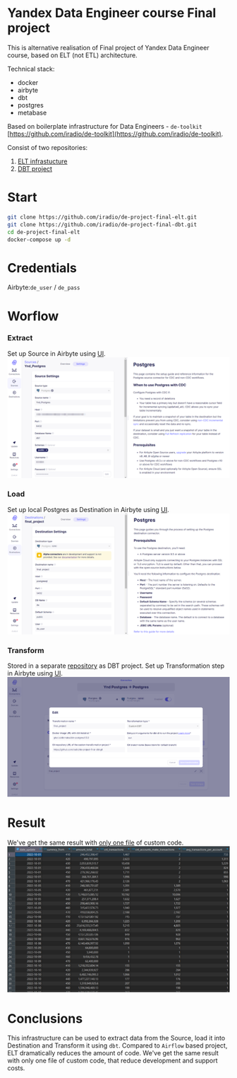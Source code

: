 # Yandex Data Engineer course Final project
This is alternative realisation of Final project of Yandex Data Engineer course, based on ELT (not ETL) architecture.

Technical stack:
- docker
- airbyte
- dbt
- postgres
- metabase

Based on boilerplate infrastructure for Data Engineers - `de-toolkit` [https://github.com/iradio/de-toolkit](https://github.com/iradio/de-toolkit).

Consist of two repositories:
1. [ELT infrastucture](https://github.com/iradio/de-project-final-elt) 
1. [DBT project](https://github.com/iradio/de-project-final-dbt)

# Start

``` bash
git clone https://github.com/iradio/de-project-final-elt.git
git clone https://github.com/iradio/de-project-final-dbt.git
cd de-project-final-elt
docker-compose up -d
```

# Credentials
Airbyte:`de_user` / `de_pass`

# Worflow

### Extract
Set up Source in Airbyte using [UI](http://localhost:8000).  
![extract](img/extract.png)
### Load 
Set up local Postgres as Destination in Airbyte using [UI](http://localhost:8000).  
![load](img/load.png)
### Transform 
Stored in a separate [repository](https://github.com/iradio/de-project-final-dbt) as DBT project. Set up Transformation step in Airbyte using [UI](http://localhost:8000).
![transform](img/transform.png)

# Result
We've get the same result with [only one file](https://github.com/iradio/de-project-final-dbt/blob/main/models/cdm/cdm__global_metrics.sql) of custom code.
![mart](img/mart.png)

# Conclusions
This infrastructure can be used to extract data from the Source, load it into Destination and Transform it using `dbt`. Compared to `Airflow` based project, ELT dramatically reduces the amount of code. We've get the same result with only one file of custom code, that reduce development and support costs.